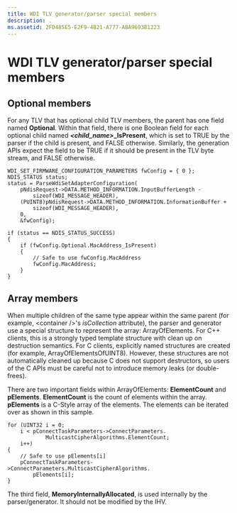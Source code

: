 ```yaml
---
title: WDI TLV generator/parser special members
description: .
ms.assetid: 2FD485E5-E2F9-4B21-A777-ABA9693B1223
---
```


# WDI TLV generator/parser special members


## Optional members


For any TLV that has optional child TLV members, the parent has one field named **Optional**. Within that field, there is one Boolean field for each optional child named ***&lt;child\_name&gt;*\_IsPresent**, which is set to TRUE by the parser if the child is present, and FALSE otherwise. Similarly, the generation APIs expect the field to be TRUE if it should be present in the TLV byte stream, and FALSE otherwise.

```
WDI_SET_FIRMWARE_CONFIGURATION_PARAMETERS fwConfig = { 0 };
NDIS_STATUS status;
status = ParseWdiSetAdapterConfiguration(
    pNdisRequest->DATA.METHOD_INFORMATION.InputBufferLength - 
        sizeof(WDI_MESSAGE_HEADER),
    (PUINT8)pNdisRequest->DATA.METHOD_INFORMATION.InformationBuffer + 
        sizeof(WDI_MESSAGE_HEADER),
    0,
    &fwConfig);

if (status == NDIS_STATUS_SUCCESS)
{
    if (fwConfig.Optional.MacAddress_IsPresent)
    {
        // Safe to use fwConfig.MacAddress
        fwConfig.MacAddress;
    }
}
```

## Array members


When multiple children of the same type appear within the same parent (for example, &lt;container /&gt;'s *isCollection* attribute), the parser and generator use a special structure to represent the array: ArrayOfElements. For C++ clients, this is a strongly typed template structure with clean up on destruction semantics. For C clients, explicitly named structures are created (for example, ArrayOfElementsOfUINT8). However, these structures are not automatically cleaned up because C does not support destructors, so users of the C APIs must be careful not to introduce memory leaks (or double-frees).

There are two important fields within ArrayOfElements: **ElementCount** and **pElements**. **ElementCount** is the count of elements within the array. **pElements** is a C-Style array of the elements. The elements can be iterated over as shown in this sample.

```
for (UINT32 i = 0;
    i < pConnectTaskParameters->ConnectParameters.
            MulticastCipherAlgorithms.ElementCount;
    i++)
{
    // Safe to use pElements[i]
    pConnectTaskParameters->ConnectParameters.MulticastCipherAlgorithms.
        pElements[i];
}
```

The third field, **MemoryInternallyAllocated**, is used internally by the parser/generator. It should not be modified by the IHV.

 

 





